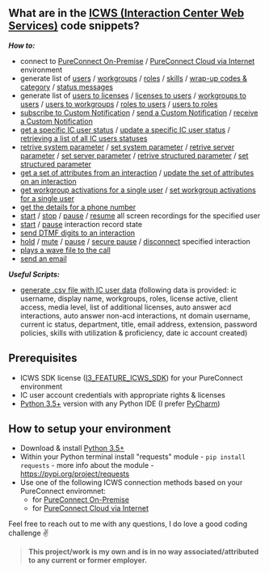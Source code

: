 ## What are in the [ICWS (Interaction Center Web Services)](https://help.genesys.com/developer/cic/docs/icws/webhelp/conceptualcontent/welcome.htm) code snippets?
***How to:***
- connect to [PureConnect On-Premise](scripts/icws_premise_authentication.py) / [PureConnect Cloud via Internet](scripts/icws_cloud_authentication.py) environment
- generate list of [users]() / [workgroups]() / [roles]() / [skills]() / [wrap-up codes & category]() / [status messages]()
- generate list of [users to licenses]() / [licenses to users]() / [workgroups to users]() / [users to workgroups]() / [roles to users]() / [users to roles]()
- [subscribe to Custom Notification]()  / [send a Custom Notification]() / [receive a Custom Notification]()
- [get a specific IC user status](scripts/icws_user_status.py#L9) / [update a specific IC user status](scripts/icws_user_status.py#L15) / [retrieving a list of all IC users statuses](scripts/icws_user_status.py#L24)
- [retrive system parameter]() / [set system parameter]() / [retrive server parameter]() / [set server parameter]() / [retrive structured parameter]() / [set structured parameter]()
- [get a set of attributes from an interaction]() / [update the set of attributes on an interaction]()
- [get workgroup activations for a single user]() / [set workgroup activations for a single user]()
- [get the details for a phone number]()
- [start]() / [stop]() / [pause]() / [resume]() all screen recordings for the specified user
- [start]() / [pause]() interaction record state
- [send DTMF digits to an interaction]()
- [hold]() / [mute]() / [pause]() / [secure pause]() / [disconnect]() specified interaction
- [plays a wave file to the call]()
- [send an email](scripts/icws_send_an_email.py)

***Useful Scripts:***
- [generate .csv file with IC user data]() (following data is provided: ic username, display name, workgroups, roles, license active, client access, media level, list of additional licenses, auto answer acd interactions, auto answer non-acd interactions, nt domain username, current ic status, department, title, email address, extension, password policies, skills with utilization & proficiency, date ic account created)

## Prerequisites
- ICWS SDK license ([I3_FEATURE_ICWS_SDK](https://help.genesys.com/pureconnect/mergedProjects/wh_tr/mergedProjects/wh_tr_icws_sdk_icg/desktop/what_is_the_icws_sdk.htm)) for your PureConnect environment
- IC user account credentials with appropriate rights & licenses
- [Python 3.5+](https://www.python.org/downloads/) version with any Python IDE (I prefer [PyCharm](https://www.jetbrains.com/pycharm/download/))

## How to setup your environment
- Download & install [Python 3.5+](https://www.python.org/downloads/)
- Within your Python terminal install "requests" module - ```pip install requests``` - more info about the module - https://pypi.org/project/requests
- Use one of the following ICWS connection methods based on your PureConnect enviromnet:
  - for [PureConnect On-Premise](scripts/icws_premise_authentication.py)
  - for [PureConnect Cloud via Internet](scripts/icws_cloud_authentication.py) 

Feel free to reach out to me with any questions, I do love a good coding challenge :v:

> **This project/work is my own and is in no way associated/attributed to any current or former employer.**
